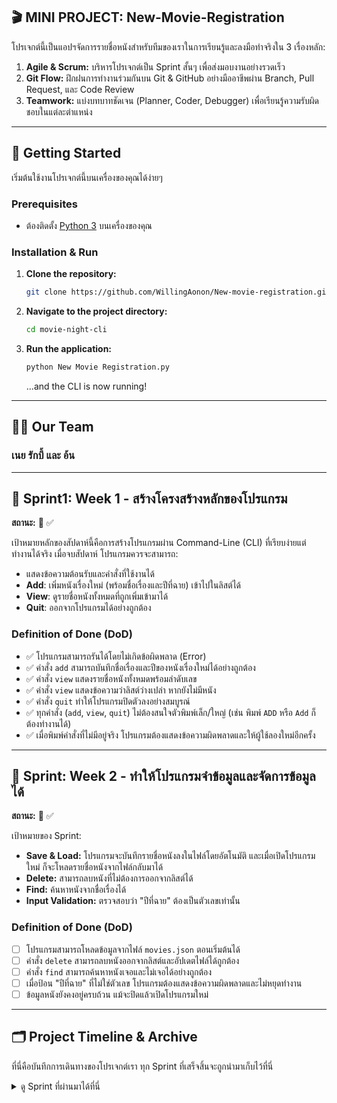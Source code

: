 ## 🎬 MINI PROJECT: New-Movie-Registration


โปรเจกต์นี้เป็นแอปฯจัดการรายชื่อหนังสำหรับทีมของเราในการเรียนรู้และลงมือทำจริงใน 3 เรื่องหลัก:
1.  **Agile & Scrum:** บริหารโปรเจกต์เป็น Sprint สั้นๆ เพื่อส่งมอบงานอย่างรวดเร็ว
2.  **Git Flow:** ฝึกฝนการทำงานร่วมกันบน Git & GitHub อย่างมืออาชีพผ่าน Branch, Pull Request, และ Code Review
3.  **Teamwork:** แบ่งบทบาทชัดเจน (Planner, Coder, Debugger) เพื่อเรียนรู้ความรับผิดชอบในแต่ละตำแหน่ง

---

## 🚀 Getting Started

เริ่มต้นใช้งานโปรเจกต์นี้บนเครื่องของคุณได้ง่ายๆ

### **Prerequisites**
-   ต้องติดตั้ง [Python 3](https://www.python.org/downloads/) บนเครื่องของคุณ

### **Installation & Run**

1.  **Clone the repository:**
    ```bash
    git clone https://github.com/WillingAonon/New-movie-registration.git
    ```
2.  **Navigate to the project directory:**
    ```bash
    cd movie-night-cli 
    ```
3.  **Run the application:**
    ```bash
    python New Movie Registration.py
    ```
    ...and the CLI is now running!

---

## 🧑‍💻 Our Team

### **เนย รักบี้ และ อ้น**

---

## 🎯 Sprint1: Week 1 - สร้างโครงสร้างหลักของโปรแกรม

**สถานะ:** 🚧 ✅

เป้าหมายหลักของสัปดาห์นี้คือการสร้างโปรแกรมผ่าน Command-Line (CLI) ที่เรียบง่ายแต่ทำงานได้จริง เมื่อจบสัปดาห์ โปรแกรมควรจะสามารถ:
- แสดงข้อความต้อนรับและคำสั่งที่ใช้งานได้
- **Add**: เพิ่มหนังเรื่องใหม่ (พร้อมชื่อเรื่องและปีที่ฉาย) เข้าไปในลิสต์ได้
- **View**: ดูรายชื่อหนังทั้งหมดที่ถูกเพิ่มเข้ามาได้
- **Quit**: ออกจากโปรแกรมได้อย่างถูกต้อง

### Definition of Done (DoD)   
- ✅ โปรแกรมสามารถรันได้โดยไม่เกิดข้อผิดพลาด (Error)
- ✅ คำสั่ง `add` สามารถบันทึกชื่อเรื่องและปีของหนังเรื่องใหม่ได้อย่างถูกต้อง
- ✅ คำสั่ง `view` แสดงรายชื่อหนังทั้งหมดพร้อมลำดับเลข
- ✅ คำสั่ง `view` แสดงข้อความว่าลิสต์ว่างเปล่า หากยังไม่มีหนัง
- ✅ คำสั่ง `quit` ทำให้โปรแกรมปิดตัวลงอย่างสมบูรณ์
- ✅ ทุกคำสั่ง (`add`, `view`, `quit`) ไม่ต้องสนใจตัวพิมพ์เล็ก/ใหญ่ (เช่น พิมพ์ `ADD` หรือ `Add` ก็ต้องทำงานได้)
- ✅ เมื่อพิมพ์คำสั่งที่ไม่มีอยู่จริง โปรแกรมต้องแสดงข้อความผิดพลาดและให้ผู้ใช้ลองใหม่อีกครั้ง

---

## 🎯 Sprint: Week 2 - ทำให้โปรแกรมจำข้อมูลและจัดการข้อมูลได้

**สถานะ:** 🚧 ✅

เป้าหมายของ Sprint:
* **Save & Load:** โปรแกรมจะบันทึกรายชื่อหนังลงในไฟล์โดยอัตโนมัติ และเมื่อเปิดโปรแกรมใหม่ ก็จะโหลดรายชื่อหนังจากไฟล์กลับมาได้
* **Delete:** สามารถลบหนังที่ไม่ต้องการออกจากลิสต์ได้
* **Find:** ค้นหาหนังจากชื่อเรื่องได้
* **Input Validation:** ตรวจสอบว่า "ปีที่ฉาย" ต้องเป็นตัวเลขเท่านั้น

### Definition of Done (DoD)
- [ ] โปรแกรมสามารถโหลดข้อมูลจากไฟล์ `movies.json` ตอนเริ่มต้นได้
- [ ] คำสั่ง `delete` สามารถลบหนังออกจากลิสต์และอัปเดตไฟล์ได้ถูกต้อง
- [ ] คำสั่ง `find` สามารถค้นหาหนังเจอและไม่เจอได้อย่างถูกต้อง
- [ ] เมื่อป้อน "ปีที่ฉาย" ที่ไม่ใช่ตัวเลข โปรแกรมต้องแสดงข้อความผิดพลาดและไม่หยุดทำงาน
- [ ] ข้อมูลหนังยังคงอยู่ครบถ้วน แม้จะปิดแล้วเปิดโปรแกรมใหม่

---

## 🗂️ Project Timeline & Archive

ที่นี่คือบันทึกการเดินทางของโปรเจกต์เรา ทุก Sprint ที่เสร็จสิ้นจะถูกนำมาเก็บไว้ที่นี่

<details>
  <summary>ดู Sprint ที่ผ่านมาได้ที่นี่</summary>
    - Sprint1 --> https://colab.research.google.com/drive/1pVw00W_V8-Bh3_8rUnJChns-YXG9EFqb?usp=sharing  <br>
    - Sprint2 --> https://colab.research.google.com/drive/1aoVp1yv-fNoEJWYm3J1mohyGo_ZXyQU1?usp=sharing  <br>
    - Sprint3 -->

  </details>

